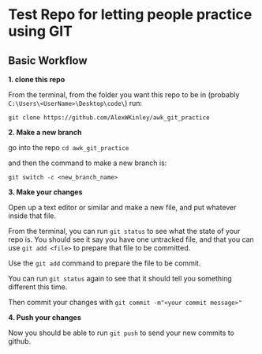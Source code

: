 # Test Repo for letting people practice using GIT

## Basic Workflow

**1. clone this repo**

From the terminal, from the folder you want this repo to be in (probably `C:\Users\<UserName>\Desktop\code\`) run:

`git clone https://github.com/AlexWKinley/awk_git_practice`

**2. Make a new branch**

go into the repo `cd awk_git_practice`

and then the command to make a new branch is:

`git switch -c <new_branch_name>`


**3. Make your changes**

Open up a text editor or similar and make a new file, and put whatever inside that file.

From the terminal, you can run `git status` to see what the state of your repo is. You should see it say you have one untracked file, and that you can use `git add <file>` to prepare that file to be committed.

Use the `git add` command to prepare the file to be commit.

You can run `git status` again to see that it should tell you something different this time. 

Then commit your changes with `git commit -m"<your commit message>"`

**4. Push your changes**

Now you should be able to run `git push` to send your new commits to github.


